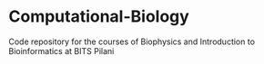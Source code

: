 # Computational-Biology
Code repository for the courses of Biophysics and Introduction to Bioinformatics at BITS Pilani
